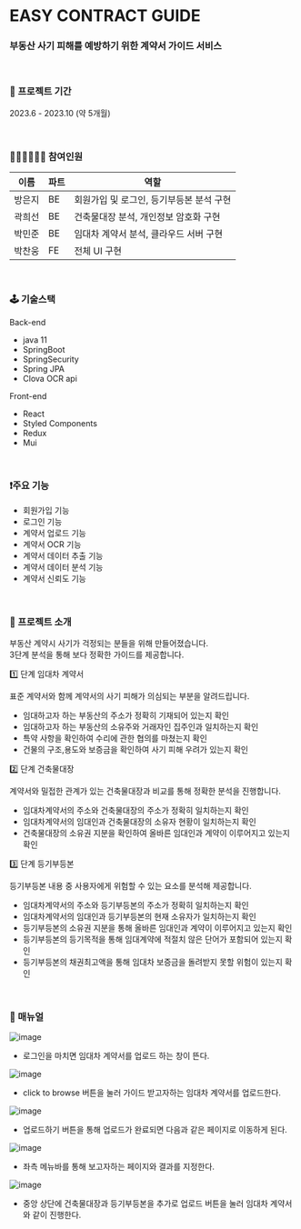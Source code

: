 
# EASY CONTRACT GUIDE

### 부동산 사기 피해를 예방하기 위한 계약서 가이드 서비스

<br/>

### 📆 프로젝트 기간
2023.6 - 2023.10 (약 5개월) 

<br/>

### 👩🏻‍💻👨🏻‍💻 참여인원

| 이름  | 파트  | 역할                                    |
|-----|-----|---------------------------------------|
| 방은지 | BE  | 회원가입 및 로그인, 등기부등본 분석 구현              |
| 곽희선 | BE  | 건축물대장 분석, 개인정보 암호화 구현    |
| 박민준 | BE  | 임대차 계약서 분석, 클라우드 서버 구현  |
| 박찬웅 | FE  | 전체 UI 구현                     |

<br/>

### 🕹️ 기술스택
Back-end
- java 11
- SpringBoot
- SpringSecurity
- Spring JPA
- Clova OCR api
  
Front-end
- React
- Styled Components
- Redux
- Mui

<br/>

### ❗️주요 기능
- 회원가입 기능
- 로그인 기능
- 계약서 업로드 기능
- 계약서 OCR 기능
- 계약서 데이터 추출 기능
- 계약서 데이터 분석 기능
- 계약서 신뢰도 기능

<br/>

### 🤝 프로젝트 소개
부동산 계약시 사기가 걱정되는 분들을 위해 만들어졌습니다.  
3단계 분석을 통해 보다 정확한 가이드를 제공합니다.  

1️⃣ 단계  임대차 계약서     

표준 계약서와 함께 계약서의 사기 피해가 의심되는 부분을 알려드립니다.    
- 임대하고자 하는 부동산의 주소가 정확히 기재되어 있는지 확인
- 임대하고자 하는 부동산의 소유주와 거래자인 집주인과 일치하는지 확인
- 특약 사항을 확인하여 수리에 관한 협의를 마쳤는지 확인
- 건물의 구조,용도와 보증금을 확인하여 사기 피해 우려가 있는지 확인

2️⃣ 단계 건축물대장    

계약서와 밀접한 관계가 있는 건축물대장과 비교를 통해 정확한 분석을 진행합니다.      
- 임대차계약서의 주소와 건축물대장의 주소가 정확히 일치하는지 확인
- 임대차계약서의 임대인과 건축물대장의 소유자 현황이 일치하는지 확인
- 건축물대장의 소유권 지분을 확인하여 올바른 임대인과 계약이 이루어지고 있는지 확인

3️⃣ 단계 등기부등본   

등기부등본 내용 중 사용자에게 위험할 수 있는 요소를 분석해 제공합니다.  
- 임대차계약서의 주소와 등기부등본의 주소가 정확히 일치하는지 확인
- 임대차계약서의 임대인과 등기부등본의 현재 소유자가 일치하는지 확인
- 등기부등본의 소유권 지분을 통해 올바른 임대인과 계약이 이루어지고 있는지 확인
- 등기부등본의 등기목적을 통해 임대계약에 적절치 않은 단어가 포함되어 있는지 확인
- 등기부등본의 채권최고액을 통해 임대차 보증금을 돌려받지 못할 위험이 있는지 확인
  
<br/>

### 🙏 매뉴얼

![image](https://github.com/RanungPark/easy-contract-guide/assets/104816866/6c546410-4ab9-41db-a09b-7f8be0fd9f91)


- 로그인을 마치면 임대차 계약서를 업로드 하는 창이 뜬다.

![image](https://github.com/RanungPark/easy-contract-guide/assets/104816866/726f9660-8d55-4741-b9f3-b9ca482f60bf)


- click to browse 버튼을 눌러 가이드 받고자하는 임대차 계약서를 업로드한다.

![image](https://github.com/RanungPark/easy-contract-guide/assets/104816866/722a5388-17fc-4938-ab35-383d0956ad70)

- 업로드하기 버튼을 통해 업로드가 완료되면 다음과 같은 페이지로 이동하게 된다.

![image](https://github.com/RanungPark/easy-contract-guide/assets/104816866/f18633f9-0723-4234-a34f-580b80852f31)

- 좌측 메뉴바를 통해 보고자하는 페이지와 결과를 지정한다.

![image](https://github.com/RanungPark/easy-contract-guide/assets/104816866/5fd934cb-7478-42ea-837f-f170dd930b83)

- 중앙 상단에 건축물대장과 등기부등본을 추가로 업로드 버튼을 눌러 임대차 계약서와 같이 진행한다.


